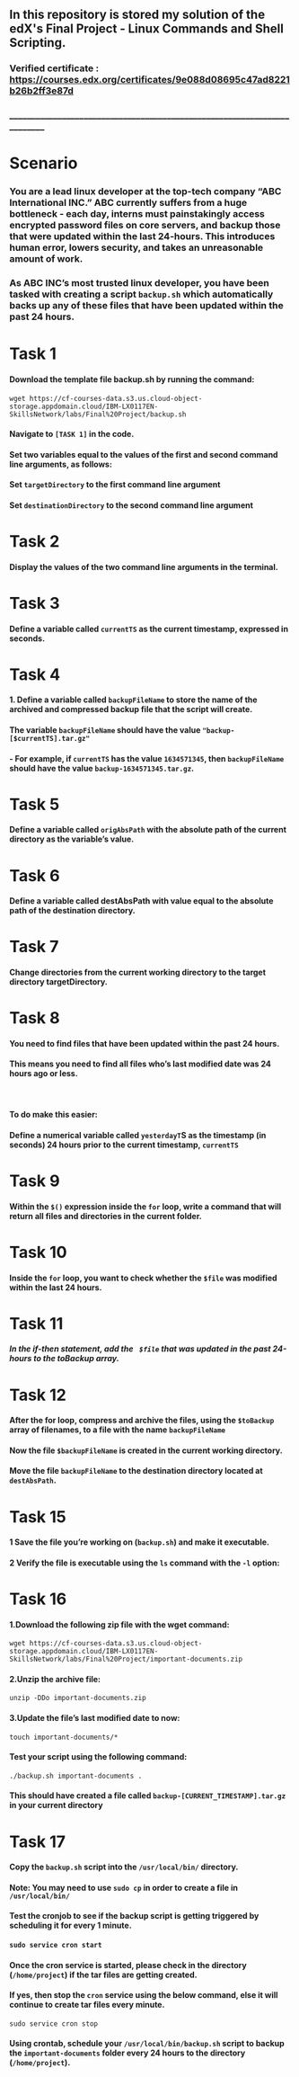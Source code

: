 ## In this repository is stored my solution of the edX's Final Project - Linux Commands and Shell Scripting.
### Verified certificate : https://courses.edx.org/certificates/9e088d08695c47ad8221b26b2ff3e87d


### ________________________________________________________________________
# Scenario
### You are a lead linux developer at the top-tech company “ABC International INC.” ABC currently suffers from a huge bottleneck - each day, interns must painstakingly access encrypted password files on core servers, and backup those that were updated within the last 24-hours. This introduces human error, lowers security, and takes an unreasonable amount of work.

### As ABC INC’s most trusted linux developer, you have been tasked with creating a script ```backup.sh``` which automatically backs up any of these files that have been updated within the past 24 hours.
# Task 1
#### Download the template file backup.sh by running the command:
 ```wget https://cf-courses-data.s3.us.cloud-object-storage.appdomain.cloud/IBM-LX0117EN-SkillsNetwork/labs/Final%20Project/backup.sh```
#### Navigate to  `[TASK 1]` in the code.

#### Set two variables equal to the values of the first and second command line arguments, as follows:

#### Set `targetDirectory` to the first command line argument
#### Set `destinationDirectory` to the second command line argument

# Task 2
#### Display the values of the two command line arguments in the terminal.

# Task 3
#### Define a variable called `currentTS` as the current timestamp, expressed in seconds.

# Task 4
#### 1. Define a variable called `backupFileName` to store the name of the archived and compressed backup file that the script will create.
#### The variable `backupFileName` should have the value `"backup-[$currentTS].tar.gz"`
####  - For example, if `currentTS` has the value `1634571345`, then `backupFileName` should have the value `backup-1634571345.tar.gz`.

# Task 5
#### Define a variable called `origAbsPath` with the absolute path of the current directory as the variable’s value.

# Task 6
#### Define a variable called destAbsPath with value equal to the absolute path of the destination directory.

# Task 7
#### Change directories from the current working directory to the target directory targetDirectory.

# Task 8
#### You need to find files that have been updated within the past 24 hours.
#### This means you need to find all files who’s last modified date was 24 hours ago or less.
#### &nbsp;

#### To do make this easier:

#### Define a numerical variable called `yesterdayT`S as the timestamp (in seconds) 24 hours prior to the current timestamp, `currentTS`

# Task 9
#### Within the `$()` expression inside the `for` loop, write a command that will return all files and directories in the current folder.

# Task 10
#### Inside the `for` loop, you want to check whether the `$file` was modified within the last 24 hours.

# Task 11
##### In the if-then statement, add the ` $file` that was updated in the past 24-hours to the toBackup array.

# Task 12
#### After the for loop, compress and archive the files, using the `$toBackup` array of filenames, to a file with the name `backupFileName`

#### Now the file `$backupFileName` is created in the current working directory.
#### Move the file `backupFileName` to the destination directory located at `destAbsPath`.

# Task 15
#### 1 Save the file you’re working on (`backup.sh`) and make it executable.
#### 2 Verify the file is executable using the `ls` command with the `-l` option:

# Task 16
#### 1.Download the following zip file with the wget command:
`wget https://cf-courses-data.s3.us.cloud-object-storage.appdomain.cloud/IBM-LX0117EN-SkillsNetwork/labs/Final%20Project/important-documents.zip`
#### 2.Unzip the archive file:
`unzip -DDo important-documents.zip`
#### 3.Update the file’s last modified date to now:
`touch important-documents/*`
#### Test your script using the following command:
`./backup.sh important-documents .`
#### This should have created a file called `backup-[CURRENT_TIMESTAMP].tar.gz` in your current directory

# Task 17
#### Copy the `backup.sh` script into the `/usr/local/bin/` directory.

#### Note: You may need to use `sudo cp` in order to create a file in `/usr/local/bin/`
#### Test the cronjob to see if the backup script is getting triggered by scheduling it for every 1 minute.
#### `sudo service cron start`

#### Once the cron service is started, please check in the directory (`/home/project`) if the tar files are getting created.

#### If yes, then stop the `cron` service using the below command, else it will continue to create tar files every minute.

`sudo service cron stop`

#### Using crontab, schedule your `/usr/local/bin/backup.sh` script to backup the `important-documents` folder every 24 hours to the directory (`/home/project`).


